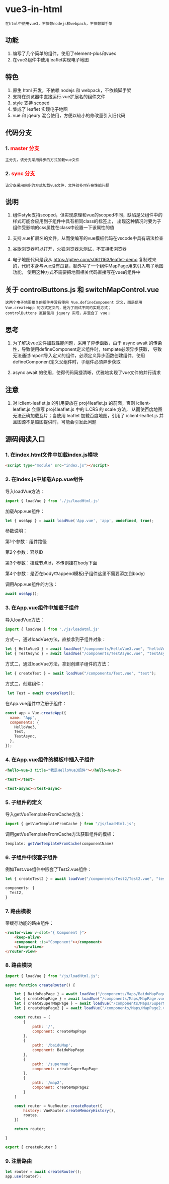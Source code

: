 # vue3-in-html

    在html中使用vue3，不依赖nodejs和webpack，不依赖脚手架

## 功能

1. 编写了几个简单的组件，使用了element-plus和vuex
2. 在vue3组件中使用leaflet实现电子地图

## 特色

1. 原生 html 开发，不依赖 nodejs 和 webpack，不依赖脚手架
2. 支持在浏览器中直接运行.vue扩展名的组件文件
3. style 支持 scoped
4. 集成了 leaflet 实现电子地图
5. vue 和 jqeury 混合使用，方便以较小的修改量引入旧代码

## 代码分支

### 1. **<font color=#ff0000>master 分支</font>**

    主分支，该分支采用异步的方式加载vue文件

### 2. **<font color=#ff0000>sync 分支</font>**

    该分支采用同步的方式加载vue文件，文件较多时存在性能问题
    

## 说明

1. 组件style支持scoped，但实现原理和vue的scoped不同，缺陷是父组件中的样式可能会应用到子组件中具有相同class的标签上，
   出现这种情况时要为子组件受影响的css属性在class中设置一下该属性的值

2. 支持.vue扩展名的文件，从而使编写的vue模板代码在vscode中具有语法检查

3. 谷歌浏览器可以打开，火狐浏览器未测试，不支持IE浏览器

4. 电子地图代码是我从 https://gitee.com/s0611163/leaflet-demo 复制过来的，代码本身与vue没有瓜葛，额外写了一个组件MapPage用来引入电子地图功能，
   使用这种方式不需要把地图相关代码直接写在vue的组件中

## 关于 controlButtons.js 和 switchMapControl.vue

    这两个电子地图相关的组件并没有使用 Vue.defineComponent 定义，而是使用 Vue.createApp 的方式定义的，是为了测试不同的实现方式；
    controlButtons 直接使用 jquery 实现，并混合了 vue；

## 思考

1. 为了解决vue文件加载性能问题，采用了异步函数，由于 async await 的传染性，导致使用defineComponent定义组件时，template必须异步获取，
   导致无法通过import导入定义的组件，必须定义异步函数创建组件，使用defineComponent定义父组件时，子组件必须异步获取

3. async await 的使用，使得代码简捷清晰，优雅地实现了vue文件的并行请求

## 注意

1. 对 iclient-leaflet.js 的引用要放在 proj4leaflet.js 的前面，否则 iclient-leaflet.js 会重写 proj4leaflet.js 中的 L.CRS 的 scale 方法，
   从而使百度地图无法正确加载瓦片；当使用 leaflet 加载百度地图，引用了 iclient-leaflet.js 并且图源不是超图提供时，可能会引发此问题

## 源码阅读入口
### 1. 在index.html文件中加载index.js模块
```html
<script type="module" src="index.js"></script>
```

### 2. 在index.js中加载App.vue组件
导入loadVue方法：
```js
import { loadVue } from './js/loadHtml.js'
```
加载App.vue组件：
```js
let { useApp } = await loadVue('App.vue', 'app', undefined, true);
```
参数说明：

第1个参数：组件路径

第2个参数：容器ID

第3个参数：挂载节点id，不传则挂在body下面

第4个参数：是否在body中append模板(子组件这里不需要添加到body)

调用App.vue组件的方法：
```js
await useApp();
```

### 3. 在App.vue组件中加载子组件
导入loadVue方法：
```js
import { loadVue } from './js/loadHtml.js'
```
方式一，通过loadVue方法，直接拿到子组件对象：
```js
let { HelloVue3 } = await loadVue("/components/HelloVue3.vue", "helloVue3");
let { TestAsync } = await loadVue("/components/TestAsync.vue", "testAsync");
```
方式二，通过loadVue方法，拿到创建子组件的方法：
```js
let { createTest } = await loadVue("/components/Test.vue", "test");
```
方式二，创建组件：
```js
 let Test = await createTest();
```
在App.vue组件中注册子组件：
```js
const app = Vue.createApp({
  name: "App",
  components: {
    HelloVue3,
    Test,
    TestAsync,
  },
});
```

### 4. 在App.vue组件的模板中插入子组件
```html
<hello-vue-3 title="我是HelloVue3组件"></hello-vue-3>
```
```html
<test></test>
```
```html
<test-async></test-async>
```

### 5. 子组件的定义
导入getVueTemplateFromCache方法：
```js
import { getVueTemplateFromCache } from "/js/loadHtml.js";
```
调用getVueTemplateFromCache方法获取组件的模板：
```js
template: getVueTemplateFromCache(componentName)
```

### 6. 子组件中嵌套子组件
例如Test.vue组件中嵌套了Test2.vue组件：
```js
let { createTest2 } = await loadVue("/components/Test2/Test2.vue", "test2");
```
```js
components: {
  Test2,
}
```

### 7. 路由模板
带缓存功能的路由组件：
```html
<router-view v-slot="{ Component }">
    <keep-alive>
    <component :is="Component"></component>
    </keep-alive>
</router-view>
```

### 8. 路由模块
```js
import { loadVue } from "/js/loadHtml.js";

async function createRouter() {

    let { BaiduMapPage } = await loadVue("/components/Maps/BaiduMapPage.vue", "baiduMapPage");
    let { createMapPage } = await loadVue("/components/Maps/MapPage.vue", "mapPage");
    let { createSuperMapPage } = await loadVue("/components/Maps/SuperMapPage.vue", "supermapPage");
    let { createMapPage2 } = await loadVue("/components/Maps/MapPage2.vue", "mapPage2");

    const routes = [
        {
            path: '/',
            component: createMapPage
        },
        {
            path: '/baiduMap',
            component: BaiduMapPage
        },
        {
            path: '/supermap',
            component: createSuperMapPage
        },
        {
            path: '/map2',
            component: createMapPage2
        }
    ]

    const router = VueRouter.createRouter({
        history: VueRouter.createMemoryHistory(),
        routes,
    })

    return router;

}

export { createRouter }
```

### 9. 注册路由
```js
let router = await createRouter();
app.use(router);
```

